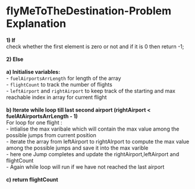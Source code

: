 # flyMeToTheDestination-Problem Explanation

**1) If** </br> 
     check whether the first element is zero or not and if it is 0 then return -1;</br></br>
**2) Else** </br></br>
       **a)  Initialise variables:** </br>
           - `fuelAirportsArrLength` for length of the array </br >
           - `flightCount` to track the number of flights </br>
           - `leftAirport` and `rightAirport` to keep track of the starting and max reachable index in array
           for current flight </br></br>
       **b) Iterate while loop till last second airport (rightAirport < fuelAtAirportsArrLength - 1)**</br>
         For loop for one flight : </br>
            - intialise the max varibale which will contain the max value among the possible 
              jumps from current position </br>
            - iterate the array from leftAirport to rightAIrport to compute the max value
              among the possible jumps and  save it into the max varible</br>
             - here one Jump completes and update the rightAirport,leftAirport and flightCount</br>
             - Again while loop will run if we have not reached the last airport</br></br>
         **c) return flightCount**

    
